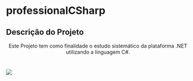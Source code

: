 # professionalCSharp
## Descrição do Projeto
<p align="center">
    Este Projeto tem como finalidade o estudo sistemático 
    da plataforma .NET utilizando a linguagem C#.
</p>
<h1>
    <img align="center" src="https://commons.wikimedia.org/wiki/File:C_Sharp_logo.svg#/media/Ficheiro:C_Sharp_logo.svg">
</h1>